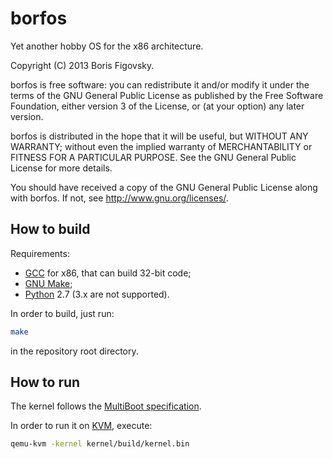 # borfos

Yet another hobby OS for the x86 architecture.

Copyright (C) 2013 Boris Figovsky.

borfos is free software: you can redistribute it and/or modify
it under the terms of the GNU General Public License as published by
the Free Software Foundation, either version 3 of the License, or
(at your option) any later version.

borfos is distributed in the hope that it will be useful,
but WITHOUT ANY WARRANTY; without even the implied warranty of
MERCHANTABILITY or FITNESS FOR A PARTICULAR PURPOSE.  See the
GNU General Public License for more details.

You should have received a copy of the GNU General Public License
along with borfos.  If not, see http://www.gnu.org/licenses/.

## How to build
Requirements:
* [GCC](http://gcc.gnu.org/) for x86, that can build 32-bit code;
* [GNU Make](http://www.gnu.org/software/make/);
* [Python](http://www.python.org/) 2.7 (3.x are not supported).

In order to build, just run:
```sh
make
```
in the repository root directory.

## How to run

The kernel follows the [MultiBoot specification](http://www.gnu.org/software/grub/manual/multiboot/multiboot.html).

In order to run it on [KVM](http://www.linux-kvm.org/), execute:
```sh
qemu-kvm -kernel kernel/build/kernel.bin
```
